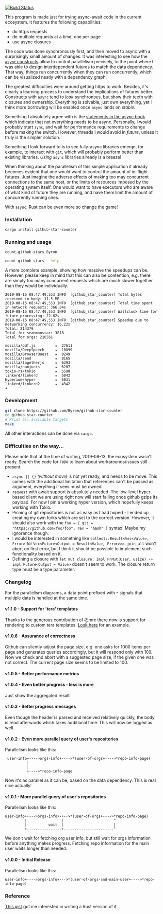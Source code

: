 [![Build Status](https://travis-ci.org/Byron/github-star-counter.svg?branch=master)](https://travis-ci.org/Byron/github-star-counter)

This program is made just for trying async-await code in the current ecosystem.
It features the following capabilities:

 * do https requests
 * do multiple requests at a time, one per page
 * use async closures

The code was done synchronously first, and then moved to async with a surprisingly small amount of
changes.
It was interesting to see how the [`async` constructs](https://github.com/Byron/github-star-counter/blob/e3746b9182a28a9e9a9e8dd55cdb660f6b1b97df/src/lib.rs#L90)
allow to control parallelism precisely, to the point where I was able to design interdependent
futures to match the data dependency. That way, things run concurrently when they can run concurrently, 
which can be visualized neatly with a dependency graph.

The greatest difficulties were around getting https to work. Besides, it's clearly a learning process
to understand the implications of futures better. Constructs with `async` tend to _look_ synchronous,
but show their teeth with closures and ownership. Everything is solvable, just own everything, yet I think
more borrowing will be enabled once `async` lands on _stable_.

Something I absolutely agree with is the [statements in the async book](https://rust-lang.github.io/async-book/01_getting_started/02_why_async.html)
which indicate that not everything needs to be async. Personally, I would probably start `sync`, and
wait for performance requirements to change before making the switch. However, threads I would avoid in _future_,
unless it truly is the simpler solution.

Something I look forward to is to see fully-async libraries emerge, for example, to interact with `git`,
which will probably perform better than existing libraries. _Using_ `async` libraries already is a breeze!

When thinking about the parallelism of this simple application it already becomes evident that one would want to control the amount of in-flight futures. Just imagine
the adverse effects of making too may concurrent connections to the same host, or the limits of resources imposed by the operating system itself. One would want to 
have executors who are aware of what kind of future they are running, and have them limit the amount of concurrently running ones.

With `async`, Rust can be even more so change the game!

### Installation

```bash
cargo install github-star-counter
```

### Running and usage

```bash
count-github-stars Byron
```

```bash
count-github-stars --help
```

A more complete example, showing how massive the speedups can be. However, please keep in mind that this can also be contention, e.g. there
are simply too many concurrent requests which are much slower together than they would be individually.
```
2019-08-15 08:47:49,553 INFO  [github_star_counter] Total bytes received in body: 11.5 MB
2019-08-15 08:47:49,553 INFO  [github_star_counter] Total time spent in network requests: 366.84s
2019-08-15 08:47:49,553 INFO  [github_star_counter] Wallclock time for future processing: 22.62s
2019-08-15 08:47:49,553 INFO  [github_star_counter] Speedup due to networking concurrency: 16.22x
Total: 214379
Total for seanmonstar: 3818
Total for orgs: 210561

mozilla/pdf.js         ★  27611
mozilla/DeepSpeech     ★  10899
mozilla/BrowserQuest   ★  8249
mozilla/send           ★  8165
mozilla/togetherjs     ★  6393
mozilla/nunjucks       ★  6207
tokio-rs/tokio         ★  5598
linkerd/linkerd        ★  5042
hyperium/hyper         ★  5031
linkerd/linkerd2       ★  4342
➜
```

### Development

```bash
git clone https://github.com/Byron/github-star-counter
cd github-star-counter
# Print all available targets 
make
```

All other interactions can be done via `cargo`.

### Difficulties on the way...

Please note that at the time of writing, 2019-08-13, the ecosystem wasn't ready.
Search the code for `TODO` to learn about workarounds/issues still present.

* `async || {}` _(without move)_ is not yet ready, and needs to be move. This comes with the additional limitation that references can't be passed as argument, everything it sees must be owned.
* `reqwest` with await support is absolutely needed. The low-level hyper based client we are using right now will start failing once github gzips its payload. For now I pin a working hyper version, which hopefully keeps working with Tokio.
* Pinning of git repositories is not as easy as I had hoped - I ended up creating my own forks which are set to the correct version. However, it should also work with the `foo = { git = "https://github.com/foo/foo", rev = "hash" }` syntax. Maybe my ignorance though.
* I would be interested in something like `collect::Result<Vec<Value>, Error>` for `Vec<Future<Output = Result<Value, Error>>>`. `join_all` won't abort on first error, but I think it should be possible to implement such functionality based on it.
* Defining a closure with `let mut closure: impl FnMut(User, usize) -> impl Future<Output = Value>` doesn't seem to work. The closure return type must be a type parameter.

### Changelog

For the parallelism diagrams, a data point prefixed with `*` signals that multiple data is handled at the same time.

#### v1.1.0 - Support for 'tera' templates

Thanks to the generous contribution of @mre there now is support for rendering to custom tera
templates. [Look here](https://endler.dev/about/) for an example.

#### v1.0.6 - Assurance of correctness

Github can silently adjust the page size, e.g. one asks for 1000 items per page and generates queries accordingly, but it will respond only with 100.
Now we check and abort with a suggested page size, if the given one was not correct. The current page size seems to be limited to 100.

#### v1.0.5 - Better performance metrics

#### v1.0.4 - Even better progress - less is more

Just show the aggregated result

#### v1.0.3 - Better progress messages

Even though the header is parsed and received relatively quickly, the body is read afterwards which takes additional time.
This will now be logged as well.

#### v1.0.2 - Even more parallel query of user's repositories

Parallelism looks like this:
```
 user-info+---->orgs-info+---->*(user-of-orgs+---->*repo-info-page)
          |
          |
          +---->*repo-info-page
```
Now it's as parallel as it can be, based on the data dependency. This is real nice actually!

#### v1.0.1 - More parallel query of user's repositories

Parallelism looks like this:
```
user-info+---->orgs-info+-+-->*(user-of-orgs+---->*repo-info-page)
         |                |                       ^
         |          wait  |                       |
         +----------------+-----------------------^
```
We don't wait for fetching org user info, but still wait for orgs information before anything makes progress.
Fetching repo information for the main user waits longer than needed.

#### v1.0.0 - Initial Release

Parallelism looks like this:
```
user-info+---->orgs-info+--->*(user-of-orgs-and-main-user+---->*repo-info-page)
```

### Reference

[This gist](https://gist.github.com/yyx990803/7745157) got me interested in writing a Rust version of it.
